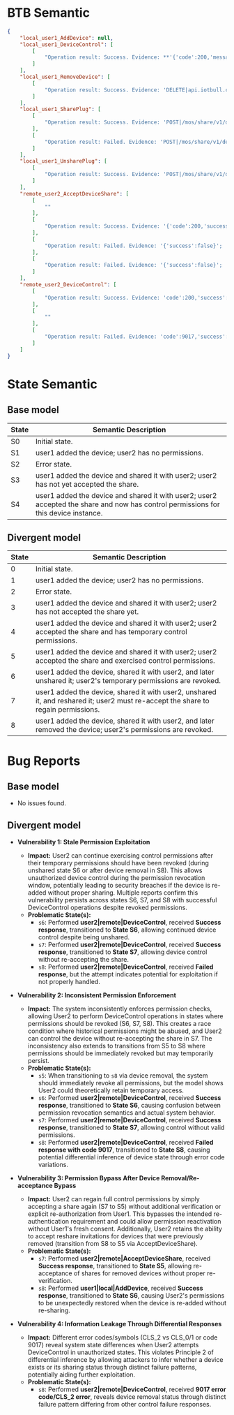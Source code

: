 # BTB Semantic
```json
{
    "local_user1_AddDevice": null,
    "local_user1_DeviceControl": [
        [
            "Operation result: Success. Evidence: **'{'code':200,'message':'\ufffd\ufffd\ufffd\ufffd\ufffd\ufffd\ufffd\ufffd\ufffd\ufffd\ufffd\ufffd','result':null,'success':true}'**. Reason: HTTP 200 status code with 'success': true confirms successful device control."
        ]
    ],
    "local_user1_RemoveDevice": [
        [
            "Operation result: Success. Evidence: 'DELETE|api.iotbull.com|/mos/device/v1/devices/mHXk6DR3zDiKDwQd4vRo000000' and '{'code':200,'message':'\ufffd\ufffd\ufffd\ufffd\ufffd\ufffd\ufffd\ufffd\ufffd\ufffd\ufffd\ufffd','result':null,'success':true}'. Reason: Consistent HTTP DELETE requests with status code 200 and 'success':true confirm successful device removal."
        ]
    ],
    "local_user1_SharePlug": [
        [
            "Operation result: Success. Evidence: 'POST|/mos/share/v1/devices|||||FPSPER{'code':200,'message':'\ufffd\ufffd\ufffd\ufffd\ufffd\ufffd\ufffd\ufffd\ufffd\ufffd\ufffd\ufffd','result':null,'success':true}'; 'POST|/mos/share/v1/devices|||||FPSPER{'code':200,'success':true}'. Reason: HTTP POST to share endpoint with code 200 and 'success': true indicates successful operation."
        ],
        [
            "Operation result: Failed. Evidence: 'POST|/mos/share/v1/devices|||||FPSPER{'code':|------|,'message':'\ufffd\ufffd\ufffd\ufffd\ufffd\ufffd\ufffd\ufffd\ufffd\ufffd\ufffd\ufffd\ufffd\ufffd\ufffd\ufffd\ufffd\ufffd\ufffd\ufffd\ufffd','result':null,'success':false}'; 'POST|/mos/share/v1/devices|||||FPSPER{'code':|------|,'success':false}'. Reason: 'success': false in payload indicates operation failure."
        ]
    ],
    "local_user1_UnsharePlug": [
        [
            "Operation result: Success. Evidence: 'POST|/mos/share/v1/devices/cancel' + '{'code':200,'success':true}'. Reason: HTTP POST to unshare endpoint with 200 status code and success=true confirms operation completion."
        ]
    ],
    "remote_user2_AcceptDeviceShare": [
        [
            ""
        ],
        [
            "Operation result: Success. Evidence: '{'code':200,'success':true}'; 'code':200, 'success':true. Reason: HTTP 200 status code with 'success': true confirms successful operation."
        ],
        [
            "Operation result: Failed. Evidence: '{'success':false}'; 'success':false. Reason: 'success': false in payload indicates operation failure."
        ],
        [
            "Operation result: Failed. Evidence: '{'success':false}'; 'success':false. Reason: 'success': false in payload indicates operation failure."
        ]
    ],
    "remote_user2_DeviceControl": [
        [
            "Operation result: Success. Evidence: 'code':200,'success':true; '{'code':200,'message':'\ufffd\ufffd\ufffd\ufffd\ufffd\ufffd\ufffd\ufffd\ufffd\ufffd\ufffd\ufffd','result':null,'success':true}'. Reason: HTTP 200 status code and 'success': true consistently confirm successful device control and property update."
        ],
        [
            ""
        ],
        [
            "Operation result: Failed. Evidence: 'code':9017,'success':false; '{'code':9017,'message':'','result':null,'success':false}'. Reason: HTTP 9017 status code and 'success': false consistently indicate device control failure."
        ]
    ]
}
```

# State Semantic
## Base model
| State | Semantic Description |
|-------|----------------------|
| S0    | Initial state. |
| S1    | user1 added the device; user2 has no permissions. |
| S2    | Error state. |
| S3    | user1 added the device and shared it with user2; user2 has not yet accepted the share. |
| S4    | user1 added the device and shared it with user2; user2 accepted the share and now has control permissions for this device instance. |

## Divergent model
| State | Semantic Description |
|-------|----------------------|
| 0     | Initial state. |
| 1     | user1 added the device; user2 has no permissions. |
| 2     | Error state. |
| 3     | user1 added the device and shared it with user2; user2 has not accepted the share yet. |
| 4     | user1 added the device and shared it with user2; user2 accepted the share and has temporary control permissions. |
| 5     | user1 added the device and shared it with user2; user2 accepted the share and exercised control permissions. |
| 6     | user1 added the device, shared it with user2, and later unshared it; user2's temporary permissions are revoked. |
| 7     | user1 added the device, shared it with user2, unshared it, and reshared it; user2 must re-accept the share to regain permissions. |
| 8     | user1 added the device, shared it with user2, and later removed the device; user2's permissions are revoked. |

# Bug Reports
## Base model
* No issues found.

## Divergent model
* **Vulnerability 1: Stale Permission Exploitation**
    * **Impact:** User2 can continue exercising control permissions after their temporary permissions should have been revoked (during unshared state S6 or after device removal in S8). This allows unauthorized device control during the permission revocation window, potentially leading to security breaches if the device is re-added without proper sharing. Multiple reports confirm this vulnerability persists across states S6, S7, and S8 with successful DeviceControl operations despite revoked permissions.
    * **Problematic State(s):**
        * `s6`: Performed **user2|remote|DeviceControl**, received **Success response**, transitioned to **State S6**, allowing continued device control despite being unshared.
        * `s7`: Performed **user2|remote|DeviceControl**, received **Success response**, transitioned to **State S7**, allowing device control without re-accepting the share.
        * `s8`: Performed **user2|remote|DeviceControl**, received **Failed response**, but the attempt indicates potential for exploitation if not properly handled.

* **Vulnerability 2: Inconsistent Permission Enforcement**
    * **Impact:** The system inconsistently enforces permission checks, allowing User2 to perform DeviceControl operations in states where permissions should be revoked (S6, S7, S8). This creates a race condition where historical permissions might be abused, and User2 can control the device without re-accepting the share in S7. The inconsistency also extends to transitions from S5 to S8 where permissions should be immediately revoked but may temporarily persist.
    * **Problematic State(s):**
        * `s5`: When transitioning to `s8` via device removal, the system should immediately revoke all permissions, but the model shows User2 could theoretically retain temporary access.
        * `s6`: Performed **user2|remote|DeviceControl**, received **Success response**, transitioned to **State S6**, causing confusion between permission revocation semantics and actual system behavior.
        * `s7`: Performed **user2|remote|DeviceControl**, received **Success response**, transitioned to **State S7**, allowing control without valid permissions.
        * `s8`: Performed **user2|remote|DeviceControl**, received **Failed response with code 9017**, transitioned to **State S8**, causing potential differential inference of device state through error code variations.

* **Vulnerability 3: Permission Bypass After Device Removal/Re-acceptance Bypass**
    * **Impact:** User2 can regain full control permissions by simply accepting a share again (S7 to S5) without additional verification or explicit re-authorization from User1. This bypasses the intended re-authentication requirement and could allow permission reactivation without User1's fresh consent. Additionally, User2 retains the ability to accept reshare invitations for devices that were previously removed (transition from S8 to S5 via AcceptDeviceShare).
    * **Problematic State(s):**
        * `s7`: Performed **user2|remote|AcceptDeviceShare**, received **Success response**, transitioned to **State S5**, allowing re-acceptance of shares for removed devices without proper re-verification.
        * `s8`: Performed **user1|local|AddDevice**, received **Success response**, transitioned to **State S6**, causing User2's permissions to be unexpectedly restored when the device is re-added without re-sharing.

* **Vulnerability 4: Information Leakage Through Differential Responses**
    * **Impact:** Different error codes/symbols (CLS_2 vs CLS_0/1 or code 9017) reveal system state differences when User2 attempts DeviceControl in unauthorized states. This violates Principle 2 of differential inference by allowing attackers to infer whether a device exists or its sharing status through distinct failure patterns, potentially aiding further exploitation.
    * **Problematic State(s):**
        * `s8`: Performed **user2|remote|DeviceControl**, received **9017 error code/CLS_2 error**, reveals device removal status through distinct failure pattern differing from other control failure responses.